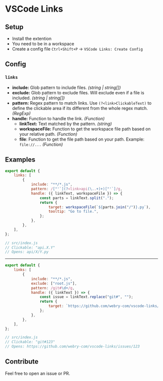 # VSCode Links

## Setup

- Install the extention
- You need to be in a workspace
- Create a config file `Ctrl+Shift+P` -> `VSCode Links: Create Config`

## Config

### `links`
- **include:** Glob pattern to include files. *(string | string[])*
- **exclude:** Glob pattern to exclude files. Will exclude even if a file is included. *(string | string[])*
- **pattern:** Regex pattern to match links. Use `(?<link>ClickableText)` to define the clickable area if its different from the whole regex match. *(RegExp)*
- **handle:** Function to handle the link. *(Function)*
    - **linkText:** Text matched by the pattern. *(string)*
    - **workspaceFile:** Function to get the workspace file path based on your relative path. *(Function)*
    - **file**: Function to get the file path based on your path. Example: `file://...` *(Function)*

## Examples
```js
export default {
    links: [
        {
            include: "**/*.js",
            pattern: /["'`](?<link>api(\..+)+)["'`]/g,
            handle: ({ linkText, workspaceFile }) => {
                const parts = linkText.split(".");
                return {
                    target: workspaceFile(`${parts.join("/")}.py`),
                    tooltip: "Go to file.",
                };
            },
        },
    ],
};
```
```js
// src/index.js
// Clickable: "api.X.Y"
// Opens: api/X/Y.py
```
---
```js
export default {
    links: [
        {
            include: "**/*.js",
            exclude: ["root.js"],
            pattern: /git#\d+/g,
            handle: ({ linkText }) => {
                const issue = linkText.replace("git#", "");
                return {
                    target: `https://github.com/webry-com/vscode-links/issues/${issue}`
                };
            },
        },
    ],
};
```
```js
// src/index.js
// Clickable: "git#123"
// Opens: https://github.com/webry-com/vscode-links/issues/123
```

## Contribute
Feel free to open an issue or PR.